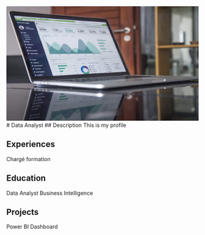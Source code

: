 <img src="https://github.com/ivancor93/Portfolio/blob/main/assets/data-analyst-picture.jpg" width=600 height=300 />
# Data Analyst
## Description
This is my profile

## Experiences
Chargé formation

## Education
Data Analyst Business Intelligence

## Projects
Power BI Dashboard
